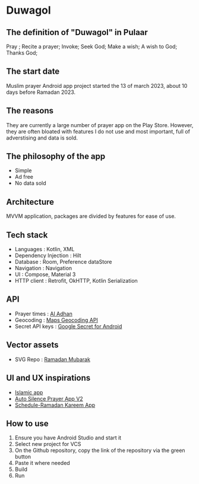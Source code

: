 # Duwagol

## The definition of "Duwagol" in Pulaar
Pray ; Recite a prayer; Invoke; Seek God; Make a wish; A wish to God; Thanks God;

## The start date
Muslim prayer Android app project started the 13 of march 2023, about 10 days before Ramadan 2023. 

## The reasons
They are currently a large number of prayer app on the Play Store. However, they are often bloated with features I do not use and most important, full of adverstising and data is sold.

## The philosophy of the app
* Simple
* Ad free
* No data sold

## Architecture
MVVM application, packages are divided by features for ease of use.

## Tech stack
* Languages : Kotlin, XML
* Dependency Injection : Hilt
* Database : Room, Preference dataStore
* Navigation : Navigation
* UI : Compose, Material 3
* HTTP client : Retrofit, OkHTTP, Kotlin Serialization

## API
* Prayer times : [Al Adhan](https://aladhan.com/prayer-times-api)
* Geocoding : [Maps Geocoding API](https://developers.google.com/maps/documentation/geocoding)
* Secret API keys : [Google Secret for Android]()

## Vector assets
* SVG Repo : [Ramadan Mubarak](https://www.svgrepo.com/collection/ramadhan-mubarak/)

## UI and UX inspirations
* [Islamic app](https://www.behance.net/gallery/78695217/Islom-Namoz)
* [Auto Silence Prayer App V2](https://dribbble.com/shots/11015094-Auto-Silence-Prayer-App-V2)
* [Schedule-Ramadan Kareem App](https://dribbble.com/shots/17858034-Schedule-Ramadan-Kareem-App)

## How to use
1. Ensure you have Android Studio and start it
2. Select new project for VCS
3. On the Github repository, copy the link of the repository via the green button
4. Paste it where needed
5. Build
6. Run